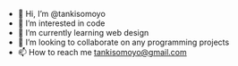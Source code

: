 - 👋 Hi, I’m @tankisomoyo
- 👀 I’m interested in code
- 🌱 I’m currently learning web design 
- 💞️ I’m looking to collaborate on any programming projects 
- 📫 How to reach me tankisomoyo@gmail.com 

<!---
tankisomoyo/tankisomoyo is a ✨ special ✨ repository because its `README.md` (this file) appears on your GitHub profile.
You can click the Preview link to take a look at your changes.
--->
